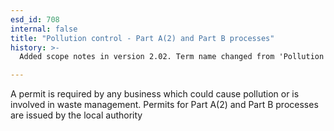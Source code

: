 ```yaml
---
esd_id: 708
internal: false
title: "Pollution control - Part A(2) and Part B processes"
history: >-
  Added scope notes in version 2.02. Term name changed from 'Pollution control - Part B authorisation' to 'Pollution control - inspection and regulation of premises - Part B processes' in version 3.00. Scope notes and name changed in version 3.09. Name changed to 'Pollution control - part A(2) and part B processes' in version 4.00.

---
```


A permit is required by any business which could cause pollution or is involved in waste management. Permits for Part A(2) and Part B processes are issued by the local authority

